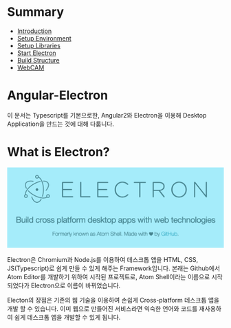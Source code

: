 # Summary

* [Introduction](README.md)
* [Setup Environment](chapter1.md)
* [Setup Libraries](chapter2.md)
* [Start Electron](chapter3.md)
* [Build Structure](chapter4.md)
* [WebCAM](chapter5.md)

# Angular-Electron

이 문서는 Typescript를 기본으로한, Angular2와 Electron을 이용해 Desktop Application을 만드는 것에 대해 다룹니다.

# What is Electron?
![](/assets/img/intro_electron.png)

Electron은 Chromium과 Node.js를 이용하여 데스크톱 앱을 HTML, CSS, JS(Typescript)로 쉽게 만들 수 있게 해주는 Framework입니다. 본래는 Github에서 Atom Editor를 개발하기 위하여 시작된 프로젝트로, Atom Shell이라는 이름으로 시작되었다가 Electron으로 이름이 바뀌었습니다.

Electon의 장점은 기존의 웹 기술을 이용하여 손쉽게 Cross-platform 데스크톱 앱을 개발 할 수 있습니다. 이미 웹으로 만들어진 서비스라면 익숙한 언어와 코드를 재사용하여 쉽게 데스크톱 앱을 개발할 수 있게 됩니다.
